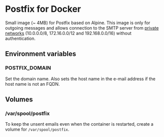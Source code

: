 # Postfix for Docker

Small image (~ 4MB) for Postfix based on Alpine. This image is only for outgoing messages and allows connection to the SMTP server from [private networks](https://en.wikipedia.org/wiki/Private_network) (10.0.0.0/8, 172.16.0.0/12 and 192.168.0.0/16) without authentication.

## Environment variables

### POSTFIX_DOMAIN

Set the domain name. Also sets the host name in the e-mail address if the host name is not an FQDN.

## Volumes

### /var/spool/postfix

To keep the unsent emails even when the container is restarted, create a volume
for ``/var/spool/postfix``.
